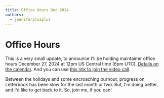 ```yaml
---
title: Office Hours Dec 2024
authors:
  - jenniferplusplus
---
```


# Office Hours

This is a very small update, to announce I'll be holding maintainer office hours December 27, 2024 at 12pm US Central time (6pm UTC). [Details on the calendar][office-hours-cal]. And you can use [this link to join the video call][jitsi].

Between the holidays and some encroaching burnout, progress on Letterbook has been slow for the last month or two. But, I'm doing better, and I'd like to get back to it. So, join me, if you can!

[office-hours-cal]: https://user.fm/calendar/v1-c31799a84a233330f05e39af1c184a71/Letterbook%20Office%20Hours.ics
[jitsi]: https://meet.jit.si/moderated/67bbe40e3c265e3f33d75371a6ab5dc3d2017653fedb895e4dd7c026aea3754a
